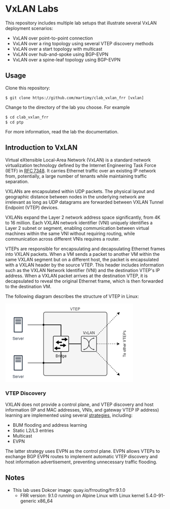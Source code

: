 # VxLAN Labs

This repository includes multiple lab setups that illustrate several VxLAN deployment scenarios:

- VxLAN over point-to-point connection
- VxLAN over a ring topology using several VTEP discovery methods
- VxLAN over a start topology with multicast
- VxLAN over hub-and-spoke using BGP-EVPN
- VxLAN over a spine-leaf topology using BGP-EVPN

## Usage

Clone this repository:

```
$ git clone https://github.com/martimy/clab_vxlan_frr [vxlan]
```

Change to the directory of the lab you choose. For example

```
$ cd clab_vxlan_frr
$ cd ptp
```

For more information, read the lab the documentation.

## Introduction to VxLAN

Virtual eXtensible Local-Area Network (VxLAN) is a standard network virtualization technology defined by the Internet Engineering Task Force (IETF) in [RFC 7348](https://datatracker.ietf.org/doc/html/rfc7348). It carries Ethernet traffic over an existing IP network from, potentially, a large number of tenants while maintaining traffic separation.

VXLANs are encapsulated within UDP packets. The physical layout and geographic distance between nodes in the underlying network are irrelevant as long as UDP datagrams are forwarded between VXLAN Tunnel Endpoint (VTEP) devices.

VXLANs expand the Layer 2 network address space significantly, from 4K to 16 million. Each VXLAN network identifier (VNI) uniquely identifies a Layer 2 subnet or segment, enabling communication between virtual machines within the same VNI without requiring routing, while communication across different VNIs requires a router.


VTEPs are responsible for encapsulating and decapsulating Ethernet frames into VXLAN packets. When a VM sends a packet to another VM within the same VXLAN segment but on a different host, the packet is encapsulated with a VXLAN header by the source VTEP. This header includes information such as the VXLAN Network Identifier (VNI) and the destination VTEP's IP address. When a VXLAN packet arrives at the destination VTEP, it is decapsulated to reveal the original Ethernet frame, which is then forwarded to the destination VM.

The following diagram describes the structure of VTEP in Linux:

![VTEP](img/vtep.png)

### VTEP Discovery

VXLAN does not provide a control plane, and VTEP discovery and host information (IP and MAC addresses, VNIs, and gateway VTEP IP address) learning are implemented using several [strategies](https://vincent.bernat.ch/en/blog/2017-vxlan-linux), including:

- BUM flooding and address learning
- Static L2/L3 entries
- Multicast
- EVPN

The latter strategy uses EVPN as the control plane. EVPN allows VTEPs to exchange BGP EVPN routes to implement automatic VTEP discovery and host information advertisement, preventing unnecessary traffic flooding.


## Notes

- This lab uses Dokcer image: quay.io/frrouting/frr:9.1.0
  - FRR version: 9.1.0 running on Alpine Linux with Linux kernel 5.4.0-91-generic x86_64
